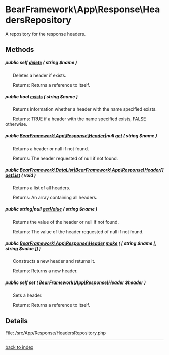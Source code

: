 # BearFramework\App\Response\HeadersRepository

A repository for the response headers.

## Methods

##### public self [delete](bearframework.app.response.headersrepository.delete.method.md) ( string $name )

&nbsp;&nbsp;&nbsp;&nbsp;&nbsp;&nbsp;Deletes a header if exists.

&nbsp;&nbsp;&nbsp;&nbsp;&nbsp;&nbsp;Returns: Returns a reference to itself.

##### public bool [exists](bearframework.app.response.headersrepository.exists.method.md) ( string $name )

&nbsp;&nbsp;&nbsp;&nbsp;&nbsp;&nbsp;Returns information whether a header with the name specified exists.

&nbsp;&nbsp;&nbsp;&nbsp;&nbsp;&nbsp;Returns: TRUE if a header with the name specified exists, FALSE otherwise.

##### public [BearFramework\App\Response\Header](bearframework.app.response.header.class.md)|null [get](bearframework.app.response.headersrepository.get.method.md) ( string $name )

&nbsp;&nbsp;&nbsp;&nbsp;&nbsp;&nbsp;Returns a header or null if not found.

&nbsp;&nbsp;&nbsp;&nbsp;&nbsp;&nbsp;Returns: The header requested of null if not found.

##### public [BearFramework\DataList](bearframework.datalist.class.md)|[BearFramework\App\Response\Header[]](bearframework.app.response.header.class.md) [getList](bearframework.app.response.headersrepository.getlist.method.md) ( void )

&nbsp;&nbsp;&nbsp;&nbsp;&nbsp;&nbsp;Returns a list of all headers.

&nbsp;&nbsp;&nbsp;&nbsp;&nbsp;&nbsp;Returns: An array containing all headers.

##### public string|null [getValue](bearframework.app.response.headersrepository.getvalue.method.md) ( string $name )

&nbsp;&nbsp;&nbsp;&nbsp;&nbsp;&nbsp;Returns the value of the header or null if not found.

&nbsp;&nbsp;&nbsp;&nbsp;&nbsp;&nbsp;Returns: The value of the header requested of null if not found.

##### public [BearFramework\App\Response\Header](bearframework.app.response.header.class.md) [make](bearframework.app.response.headersrepository.make.method.md) ( [ string $name [, string $value ]] )

&nbsp;&nbsp;&nbsp;&nbsp;&nbsp;&nbsp;Constructs a new header and returns it.

&nbsp;&nbsp;&nbsp;&nbsp;&nbsp;&nbsp;Returns: Returns a new header.

##### public self [set](bearframework.app.response.headersrepository.set.method.md) ( [BearFramework\App\Response\Header](bearframework.app.response.header.class.md) $header )

&nbsp;&nbsp;&nbsp;&nbsp;&nbsp;&nbsp;Sets a header.

&nbsp;&nbsp;&nbsp;&nbsp;&nbsp;&nbsp;Returns: Returns a reference to itself.

## Details

File: /src/App/Response/HeadersRepository.php

---

[back to index](index.md)

